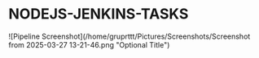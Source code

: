 # NODEJS-JENKINS-TASKS
![Pipeline Screenshot](/home/gruprttt/Pictures/Screenshots/Screenshot from 2025-03-27 13-21-46.png
 "Optional Title")


